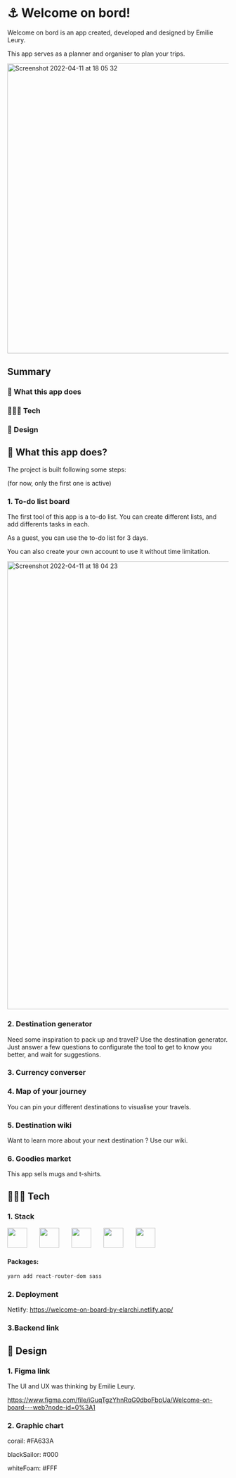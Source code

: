 # ⚓️ Welcome on bord!

Welcome on bord is an app created, developed and designed by Emilie Leury.

This app serves as a planner and organiser to plan your trips.

<img width="658" alt="Screenshot 2022-04-11 at 18 05 32" src="https://user-images.githubusercontent.com/96998011/162792901-70e49c31-5c4d-411a-80d9-922f5fc2006c.png">



## Summary
 ### 🧐 What this app does
 ### 👩🏾‍💻 Tech 
 ### 🎨 Design 
  
 


 ## 🧐 What this app does?
 The project is built following some steps: 
 
 (for now, only the first one is active)

 ### 1. To-do list board
 
 The first tool of this app is a to-do list.
You can create different lists, and add differents tasks in each.

As a guest, you can use the to-do list for 3 days.

You can also create your own account to use it without time limitation.

<img width="1017" alt="Screenshot 2022-04-11 at 18 04 23" src="https://user-images.githubusercontent.com/96998011/162792737-ab4b141e-a1a3-407e-8830-03015c2166c5.png">



 ### 2. Destination generator
 
 Need some inspiration to pack up and travel? Use the destination generator.
 Just answer a few questions to configurate the tool to get to know you better, and wait for suggestions.
 
 ### 3. Currency converser

 ### 4. Map of your journey
 You can pin your different destinations to visualise your travels.
 
 ### 5. Destination wiki
 Want to learn more about your next destination ? Use our wiki.
 
 ### 6. Goodies market
This app sells mugs and t-shirts.
 
 ## 👩🏾‍💻 Tech
 ### 1. Stack

[<img width="45px" style="margin-right: 10px" src="https://cdn.jsdelivr.net/gh/devicons/devicon/icons/react/react-original.svg"/>](https://fr.reactjs.org/)&emsp;
[<img width="45px" style="margin-right: 10px" src="https://cdn.jsdelivr.net/gh/devicons/devicon/icons/sass/sass-original.svg"/>](https://sass-lang.com/)&emsp;
[<img width="45px" style="margin-right: 10px" src="https://res.cloudinary.com/dn7zdnm89/image/upload/v1649711492/Stack/Javascript_Logo_u2qgnb.png"/>](https://www.javascript.com)&emsp;
<img width="45px" style="margin-right: 10px" src="https://res.cloudinary.com/dn7zdnm89/image/upload/v1649711643/Stack/html-1_rkqezf.svg"/>&emsp;
<img width="45px" style="margin-right: 10px" src="https://res.cloudinary.com/dn7zdnm89/image/upload/v1649711787/Stack/CSS3_logo.svg_xrgnjc.png"/>&emsp;

#### Packages:
```jsx
yarn add react-router-dom sass
```



### 2. Deployment

Netlify: 
https://welcome-on-board-by-elarchi.netlify.app/

### 3.Backend link

 ## 🎨 Design 
 ### 1. Figma link

The UI and UX was thinking by Emilie Leury.

https://www.figma.com/file/iGuqTgzYhnRqG0dboFbpUa/Welcome-on-board---web?node-id=0%3A1

### 2. Graphic chart
corail: #FA633A

blackSailor: #000

whiteFoam: #FFF




